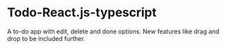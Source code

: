 # Todo-React.js-typescript
A to-do app with edit, delete and done options. New features like drag and drop to be included further.
